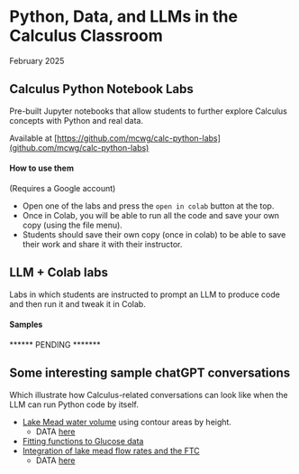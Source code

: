 # Python, Data, and LLMs in the Calculus Classroom

February 2025

##  Calculus Python Notebook Labs

Pre-built Jupyter notebooks that allow students to further explore Calculus concepts with Python and real data.
<!-- Labs to help students further explore calculus with Python and integrate data science into the calculus course. They are interactive Jupyter notebooks that allow students experiment, explore concepts, and summarize results. -->
<!-- These labs use Python as an additional tool for integrating data science into calculus and further exploring calculus. They are a collection of interactive Jupyter notebooks intended as a set of labs to accompany a calculus course. Each interactive Jupyter notebook is a "virtual laboratory" where students experiment and explore concepts from calculus and summarize their results.  -->


Available at [https://github.com/mcwg/calc-python-labs](github.com/mcwg/calc-python-labs)


#### How to use them
(Requires a Google account)

*  Open one of the labs and press the `open in colab` button at the top. 
*  Once in Colab, you will be able to run all the code and save your own copy (using the file menu).
*  Students should save their own copy (once in colab) to be able to save their work and share it with their instructor.



## LLM + Colab labs

Labs in which students are instructed to prompt an LLM to produce code and then run it and tweak it in Colab.

#### Samples

******  PENDING *******

<!-- *  [Riemann sums to approximate a definite integral](Lab-RiemannSumsLeft.pdf)
    - Sample [LLM generated code](https://drive.google.com/file/d/1X6BBo_qZ7Cr-XCIsVlHoymoHsRWud6hz/view?usp=sharing)
*  [Lake Mead volume integrating contour areas by height](Lab-LakeMeadVolume1.pdf)
    - Sample [LLM generated code](https://colab.research.google.com/drive/1cwhIjRmjjlCMvQP04uL4WMR-jq-Lb31-?usp=sharing) -->



##  Some interesting sample chatGPT conversations

Which illustrate how Calculus-related conversations can look like when the LLM can run Python code by itself.

*  [Lake Mead water volume](https://chatgpt.com/share/67a39359-654c-800d-82dc-9a36fca26556) using contour areas by height. 
    -  DATA [here](2001-LakeMeadContourAreas.csv)
*  [Fitting functions to Glucose data](https://chatgpt.com/share/67a61eae-8a28-800d-8781-ae4515934743)
*  [Integration of lake mead flow rates and the FTC](https://chatgpt.com/share/67a619d4-cdec-800d-933d-0f7b56a10533)
    -  DATA [here](lake-mead-rate.csv)
